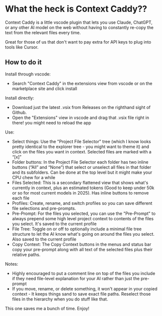 # What the heck is Context Caddy??

Context Caddy is a little vscode plugin that lets you use Claude, ChatGPT, or any other AI model on the web without having to constantly re-copy the text from the relevant files every time.

Great for those of us that don't want to pay extra for API keys to plug into tools like Cursor.

## How to do it

Install through vscode:

- Search "Context Caddy" in the extensions view from vscode or on the marketplace site and click install

Install directly:

- Download just the latest .vsix from Releases on the righthand sight of Github.
- Open the "Extensions" view in vscode and drag that .vsix file right in there! you might need to reload the app

Use:

- Select things: Use the "Project File Selector" tree (which I know looks pretty identical to the explorer tree - you might want to theme it) and click on the files you want in context. Selected files are marked with a “[x]”
- Folder buttons: In the Project File Selector each folder has two inline buttons (“All” and “None”) that select or unselect all files in that folder and its subfolders. Can be done at the top level but it might make your CPU chew for a while
- Files Selected: This is a secondary flattened view that shows what's currently in context, plus an estimated tokens (Good to keep under 50k or so for most current models in 2025). Has inline buttons to remove each file
- Profiles: Create, rename, and switch profiles so you can save different file selections and pre-prompts.
- Pre-Prompt: For the files you selected, you can use the "Pre-Prompt" to always prepend some high level project context to contents of the files you select. It's saved to the current profile
- File Tree: Toggle on or off to optionally include a minimal file tree structure to let the AI know what's going on around the files you select. Also saved to the current profile
- Copy Context: The Copy Context buttons in the menus and status bar copy your pre-prompt along with all text of the selected files plus their relative paths.

Notes:

- Highly encouraged to put a comment line on top of the files you include if they need file-level explanation for your AI rather than just the pre-prompt
- If you move, rename, or delete something, it won't appear in your copied context - It keeps things sand to save exact file paths. Reselect those files in the hierarchy when you do stuff like that.

This one saves me a bunch of time. Enjoy!
